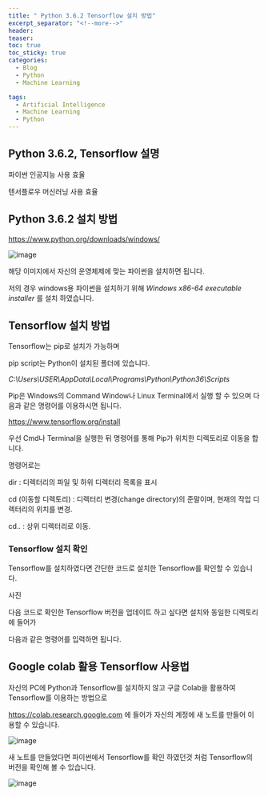 ```yaml
---
title: " Python 3.6.2 Tensorflow 설치 방법"
excerpt_separator: "<!--more-->"
header:
teaser: 
toc: true
toc_sticky: true
categories:
  - Blog
  - Python
  - Machine Learning

tags:
  - Artificial Intelligence
  - Machine Learning
  - Python
---
```


## Python 3.6.2, Tensorflow 설명

파이썬 인공지능 사용 효율

텐서플로우 머신러닝 사용 효율




## Python 3.6.2 설치 방법  
  
https://www.python.org/downloads/windows/



![image](https://user-images.githubusercontent.com/81428281/131852239-434f1aa5-7328-4585-b441-0b04fc880c7b.png)



해당 이미지에서 자신의 운영체제에 맞는 파이썬을 설치하면 됩니다.

저의 경우 windows용 파이썬을 설치하기 위해 _Windows x86-64 executable installer_ 를 설치 하였습니다.




## Tensorflow 설치 방법
 
Tensorflow는 pip로 설치가 가능하며

pip script는 Python이 설치된 폴더에 있습니다.

_C:\Users\USER\AppData\Local\Programs\Python\Python36\Scripts_

Pip은 Windows의 Command Window나 Linux Terminal에서 실행 할 수 있으며 다음과 같은 명령어를 이용하시면 됩니다.  

https://www.tensorflow.org/install

우선 Cmd나 Terminal을 실행한 뒤 명령어를 통해 Pip가 위치한 디렉토리로 이동을 합니다.

명령어로는 

dir : 디렉터리의 파일 및 하위 디렉터리 목록을 표시

cd (이동할 디렉토리) : 디렉터리 변경(change directory)의 준말이며, 현재의 작업 디렉터리의 위치를 변경. 

cd.. : 상위 디렉터리로 이동.





### Tensorflow 설치 확인  

Tensorflow를 설치하였다면 간단한 코드로 설치한 Tensorflow를 확인할 수 있습니다.

사진

다음 코드로 확인한 Tensorflow 버전을 업데이트 하고 싶다면 설치와 동일한 디렉토리에 들어가


다음과 같은 명령어를 입력하면 됩니다.




## Google colab 활용 Tensorflow 사용법

자신의 PC에 Python과 Tensorflow를 설치하지 않고 구글 Colab을 활용하여 Tensorflow를 이용하는 방법으로

https://colab.research.google.com 에 들어가 자신의 계정에 새 노트를 만들어 이용할 수 있습니다.

![image](https://user-images.githubusercontent.com/81428281/131855232-36a48ef3-76c9-41d2-8000-a7820fc18b55.png)



새 노트를 만들었다면 파이썬에서 Tensorflow를 확인 하였던것 처럼 Tensorflow의 버전을 확인해 볼 수 있습니다.



![image](https://user-images.githubusercontent.com/81428281/131855365-6bed320b-a8e5-4b59-835b-70d669b088dd.png)



